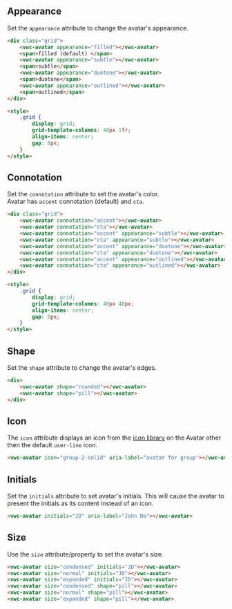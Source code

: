 ## Appearance

Set the `appearance` attribute to change the avatar's appearance.

```html preview
<div class="grid">
	<vwc-avatar appearance="filled"></vwc-avatar>
	<span>filled (default) </span>
	<vwc-avatar appearance="subtle"></vwc-avatar>
	<span>subtle</span>
	<vwc-avatar appearance="duotone"></vwc-avatar>
	<span>duotone</span>
	<vwc-avatar appearance="outlined"></vwc-avatar>
	<span>outlined</span>
</div>

<style>
	.grid {
		display: grid;
		grid-template-columns: 40px 1fr;
		align-items: center;
		gap: 8px;
	}
</style>
```

## Connotation

Set the `connotation` attribute to set the avatar's color.  
Avatar has `accent` connotation (default) and `cta`.

```html preview
<div class="grid">
	<vwc-avatar connotation="accent"></vwc-avatar>
	<vwc-avatar connotation="cta"></vwc-avatar>
	<vwc-avatar connotation="accent" appearance="subtle"></vwc-avatar>
	<vwc-avatar connotation="cta" appearance="subtle"></vwc-avatar>
	<vwc-avatar connotation="accent" appearance="duotone"></vwc-avatar>
	<vwc-avatar connotation="cta" appearance="duotone"></vwc-avatar>
	<vwc-avatar connotation="accent" appearance="outlined"></vwc-avatar>
	<vwc-avatar connotation="cta" appearance="outlined"></vwc-avatar>
</div>

<style>
	.grid {
		display: grid;
		grid-template-columns: 40px 40px;
		align-items: center;
		gap: 8px;
	}
</style>
```

## Shape

Set the `shape` attribute to change the avatar's edges.

```html preview
<div>
	<vwc-avatar shape="rounded"></vwc-avatar>
	<vwc-avatar shape="pill"></vwc-avatar>
</div>
```

## Icon

The `icon` attribute displays an icon from the [icon library](/icons/icons-gallery/) on the Avatar other then the default `user-line` icon.

```html preview
<vwc-avatar icon="group-2-solid" aria-label="avatar for group"></vwc-avatar>
```

## Initials

Set the `initials` attribute to set avatar's initials. This will cause the avatar to present the initials as its content instead of an icon.

```html preview
<vwc-avatar initials="JD" aria-label="John Do"></vwc-avatar>
```

## Size

Use the `size` attribute/property to set the avatar's size.

```html preview
<vwc-avatar size="condensed" initials="JD"></vwc-avatar>
<vwc-avatar size="normal" initials="JD"></vwc-avatar>
<vwc-avatar size="expanded" initials="JD"></vwc-avatar>
<vwc-avatar size="condensed" shape="pill"></vwc-avatar>
<vwc-avatar size="normal" shape="pill"></vwc-avatar>
<vwc-avatar size="expanded" shape="pill"></vwc-avatar>
```
